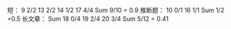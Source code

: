 短：
9 2/2
13 2/2
14 1/2
17 4/4
Sum  9/10 = 0.9
推断题：
10 0/1
16 1/1
Sum  1/2 =0.5
长文章：
Sum
18 0/4
19 2/4
20 3/4
Sum 5/12 = 0.41